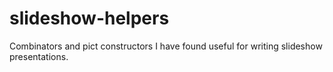 slideshow-helpers
=================

Combinators and pict constructors I have found useful for writing slideshow presentations.
